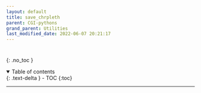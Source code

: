 ```yaml
---
layout: default
title: save_chrpleth 
parent: CGI-pythons
grand_parent: Utilities
last_modified_date: 2022-06-07 20:21:17
---
```

# 
{: .no_toc }

<details open markdown="block">
  <summary>
    Table of contents
  </summary>
  {: .text-delta }
- TOC
{:toc}
</details>

---

